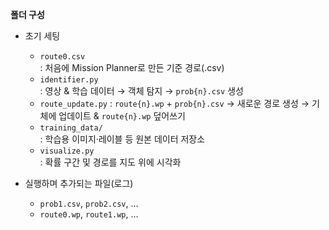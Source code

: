 **폴더 구성**

- 초기 세팅  
  - `route0.csv`  
    : 처음에 Mission Planner로 만든 기준 경로(.csv)  
  - `identifier.py`  
    : 영상 & 학습 데이터 → 객체 탐지 → `prob{n}.csv` 생성  
  - `route_update.py` 
    : `route{n}.wp` + `prob{n}.csv` → 새로운 경로 생성 → 기체에 업데이트 & `route{n}.wp` 덮어쓰기  
  - `training_data/`  
    : 학습용 이미지·레이블 등 원본 데이터 저장소  
  - `visualize.py`  
    : 확률 구간 및 경로를 지도 위에 시각화  



- 실행하며 추가되는 파일(로그)  
  - `prob1.csv`, `prob2.csv`, …  
  - `route0.wp`, `route1.wp`, …  
